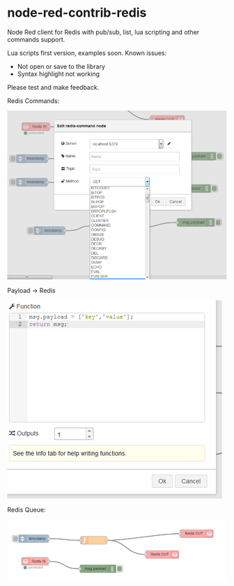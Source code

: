 # node-red-contrib-redis
Node Red client for Redis with pub/sub, list, lua scripting and other commands support.

Lua scripts first version, examples soon.
Known issues:
- Not open or save to the library
- Syntax highlight not working
 


Please test and make feedback.

Redis Commands:

![Redis Command](https://github.com/chameleonbr/node-red-examples/raw/master/images/Node-RED_cmd_cfg.png "Redis Command")

Payload -> Redis

![Payload -> Redis](https://github.com/chameleonbr/node-red-examples/raw/master/images/Node-RED_redis_params.png "Payload -> Redis")

Redis Queue:

![Payload -> Redis](https://github.com/chameleonbr/node-red-examples/raw/master/images/Node-RED_in_out.png "Payload -> Redis")
